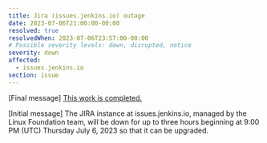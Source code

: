 ```yaml
---
title: Jira (issues.jenkins.io) outage
date: 2023-07-06T21:00:00-00:00
resolved: true
resolvedWhen: 2023-07-06T23:57:00-00:00
# Possible severity levels: down, disrupted, notice
severity: down
affected:
  - issues.jenkins.io
section: issue
---
```

[Final message]
[This work is completed.](https://groups.google.com/g/jenkinsci-dev/c/Qx4QtAFIdoA/m/dFDi_1ECBwAJ)

[Initial message]
The JIRA instance at issues.jenkins.io, managed by the Linux Foundation team, will be down for up to three hours beginning at 9:00 PM (UTC) Thursday July 6, 2023 so that it can be upgraded.
